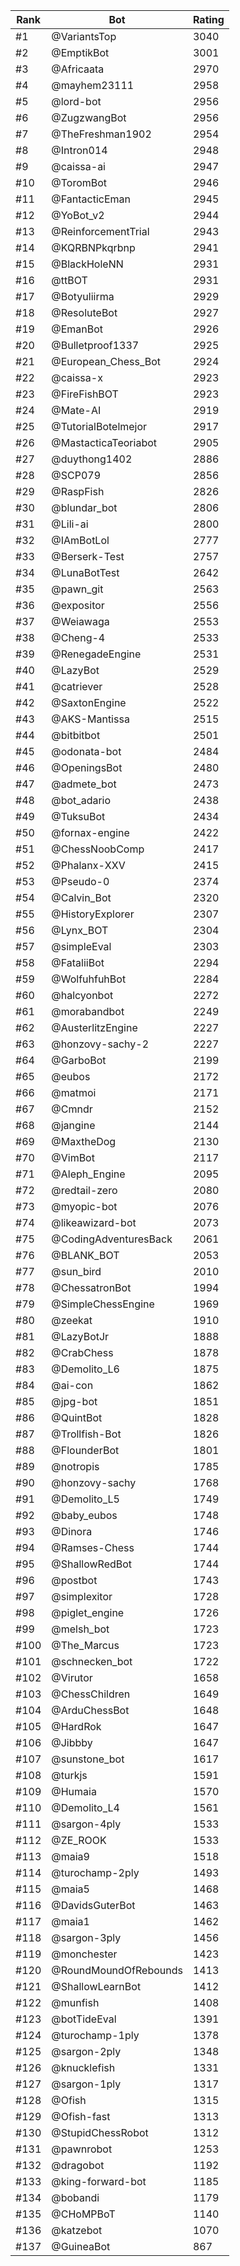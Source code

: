 Rank|Bot|Rating
---|---|---
#1|@VariantsTop|3040
#2|@EmptikBot|3001
#3|@Africaata|2970
#4|@mayhem23111|2958
#5|@lord-bot|2956
#6|@ZugzwangBot|2956
#7|@TheFreshman1902|2954
#8|@Intron014|2948
#9|@caissa-ai|2947
#10|@ToromBot|2946
#11|@FantacticEman|2945
#12|@YoBot_v2|2944
#13|@ReinforcementTrial|2943
#14|@KQRBNPkqrbnp|2941
#15|@BlackHoleNN|2931
#16|@ttBOT|2931
#17|@Botyuliirma|2929
#18|@ResoluteBot|2927
#19|@EmanBot|2926
#20|@Bulletproof1337|2925
#21|@European_Chess_Bot|2924
#22|@caissa-x|2923
#23|@FireFishBOT|2923
#24|@Mate-AI|2919
#25|@TutorialBotelmejor|2917
#26|@MastacticaTeoriabot|2905
#27|@duythong1402|2886
#28|@SCP079|2856
#29|@RaspFish|2826
#30|@blundar_bot|2806
#31|@Lili-ai|2800
#32|@IAmBotLol|2777
#33|@Berserk-Test|2757
#34|@LunaBotTest|2642
#35|@pawn_git|2563
#36|@expositor|2556
#37|@Weiawaga|2553
#38|@Cheng-4|2533
#39|@RenegadeEngine|2531
#40|@LazyBot|2529
#41|@catriever|2528
#42|@SaxtonEngine|2522
#43|@AKS-Mantissa|2515
#44|@bitbitbot|2501
#45|@odonata-bot|2484
#46|@OpeningsBot|2480
#47|@admete_bot|2473
#48|@bot_adario|2438
#49|@TuksuBot|2434
#50|@fornax-engine|2422
#51|@ChessNoobComp|2417
#52|@Phalanx-XXV|2415
#53|@Pseudo-0|2374
#54|@Calvin_Bot|2320
#55|@HistoryExplorer|2307
#56|@Lynx_BOT|2304
#57|@simpleEval|2303
#58|@FataliiBot|2294
#59|@WolfuhfuhBot|2284
#60|@halcyonbot|2272
#61|@morabandbot|2249
#62|@AusterlitzEngine|2227
#63|@honzovy-sachy-2|2227
#64|@GarboBot|2199
#65|@eubos|2172
#66|@matmoi|2171
#67|@Cmndr|2152
#68|@jangine|2144
#69|@MaxtheDog|2130
#70|@VimBot|2117
#71|@Aleph_Engine|2095
#72|@redtail-zero|2080
#73|@myopic-bot|2076
#74|@likeawizard-bot|2073
#75|@CodingAdventuresBack|2061
#76|@BLANK_BOT|2053
#77|@sun_bird|2010
#78|@ChessatronBot|1994
#79|@SimpleChessEngine|1969
#80|@zeekat|1910
#81|@LazyBotJr|1888
#82|@CrabChess|1878
#83|@Demolito_L6|1875
#84|@ai-con|1862
#85|@jpg-bot|1851
#86|@QuintBot|1828
#87|@Trollfish-Bot|1826
#88|@FlounderBot|1801
#89|@notropis|1785
#90|@honzovy-sachy|1768
#91|@Demolito_L5|1749
#92|@baby_eubos|1748
#93|@Dinora|1746
#94|@Ramses-Chess|1744
#95|@ShallowRedBot|1744
#96|@postbot|1743
#97|@simplexitor|1728
#98|@piglet_engine|1726
#99|@melsh_bot|1723
#100|@The_Marcus|1723
#101|@schnecken_bot|1722
#102|@Virutor|1658
#103|@ChessChildren|1649
#104|@ArduChessBot|1648
#105|@HardRok|1647
#106|@Jibbby|1647
#107|@sunstone_bot|1617
#108|@turkjs|1591
#109|@Humaia|1570
#110|@Demolito_L4|1561
#111|@sargon-4ply|1533
#112|@ZE_ROOK|1533
#113|@maia9|1518
#114|@turochamp-2ply|1493
#115|@maia5|1468
#116|@DavidsGuterBot|1463
#117|@maia1|1462
#118|@sargon-3ply|1456
#119|@monchester|1423
#120|@RoundMoundOfRebounds|1413
#121|@ShallowLearnBot|1412
#122|@munfish|1408
#123|@botTideEval|1391
#124|@turochamp-1ply|1378
#125|@sargon-2ply|1348
#126|@knucklefish|1331
#127|@sargon-1ply|1317
#128|@Ofish|1315
#129|@Ofish-fast|1313
#130|@StupidChessRobot|1312
#131|@pawnrobot|1253
#132|@dragobot|1192
#133|@king-forward-bot|1185
#134|@bobandi|1179
#135|@CHoMPBoT|1140
#136|@katzebot|1070
#137|@GuineaBot|867
